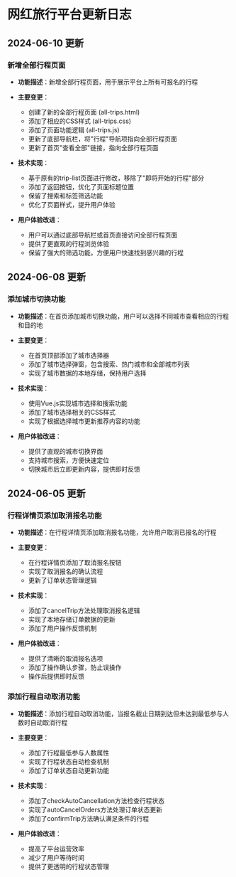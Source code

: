 # 网红旅行平台更新日志

## 2024-06-10 更新

### 新增全部行程页面

- **功能描述**：新增全部行程页面，用于展示平台上所有可报名的行程
- **主要变更**：
  - 创建了新的全部行程页面 (all-trips.html)
  - 添加了相应的CSS样式 (all-trips.css)
  - 添加了页面功能逻辑 (all-trips.js)
  - 更新了底部导航栏，将"行程"导航项指向全部行程页面
  - 更新了首页"查看全部"链接，指向全部行程页面

- **技术实现**：
  - 基于原有的trip-list页面进行修改，移除了"即将开始的行程"部分
  - 添加了返回按钮，优化了页面标题位置
  - 保留了搜索和标签筛选功能
  - 优化了页面样式，提升用户体验

- **用户体验改进**：
  - 用户可以通过底部导航栏或首页直接访问全部行程页面
  - 提供了更直观的行程浏览体验
  - 保留了强大的筛选功能，方便用户快速找到感兴趣的行程

## 2024-06-08 更新

### 添加城市切换功能

- **功能描述**：在首页添加城市切换功能，用户可以选择不同城市查看相应的行程和目的地
- **主要变更**：
  - 在首页顶部添加了城市选择器
  - 添加了城市选择弹窗，包含搜索、热门城市和全部城市列表
  - 实现了城市数据的本地存储，保持用户选择

- **技术实现**：
  - 使用Vue.js实现城市选择和搜索功能
  - 添加了城市选择相关的CSS样式
  - 实现了根据选择城市更新推荐内容的功能

- **用户体验改进**：
  - 提供了直观的城市切换界面
  - 支持城市搜索，方便快速定位
  - 切换城市后立即更新内容，提供即时反馈

## 2024-06-05 更新

### 行程详情页添加取消报名功能

- **功能描述**：在行程详情页添加取消报名功能，允许用户取消已报名的行程
- **主要变更**：
  - 在行程详情页添加了取消报名按钮
  - 实现了取消报名的确认流程
  - 更新了订单状态管理逻辑

- **技术实现**：
  - 添加了cancelTrip方法处理取消报名逻辑
  - 实现了本地存储订单数据的更新
  - 添加了用户操作反馈机制

- **用户体验改进**：
  - 提供了清晰的取消报名选项
  - 添加了操作确认步骤，防止误操作
  - 操作后提供即时反馈

### 添加行程自动取消功能

- **功能描述**：添加行程自动取消功能，当报名截止日期到达但未达到最低参与人数时自动取消行程
- **主要变更**：
  - 添加了行程最低参与人数属性
  - 实现了行程状态自动检查机制
  - 添加了订单状态自动更新功能

- **技术实现**：
  - 添加了checkAutoCancellation方法检查行程状态
  - 实现了autoCancelOrders方法处理订单状态更新
  - 添加了confirmTrip方法确认满足条件的行程

- **用户体验改进**：
  - 提高了平台运营效率
  - 减少了用户等待时间
  - 提供了更透明的行程状态管理 